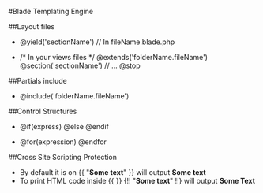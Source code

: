 #Blade Templating Engine

##Layout files
 * @yield('sectionName')  // In fileName.blade.php
    
 * /* In your views files */
    @extends('folderName.fileName')
    @section('sectionName')
        // ...
    @stop

##Partials include
 * @include('folderName.fileName')

##Control Structures
 * @if(express)
   @else
   @endif

 * @for(expression)
   @endfor

##Cross Site Scripting Protection
 * By default it is on
 {{ "<strong>Some text</strong>"  }} will output
 <strong>Some text</strong>
 * To print HTML code inside {{ }}
 {!! "<strong>Some text</strong>" !!} will output
 **Some Text**
 
